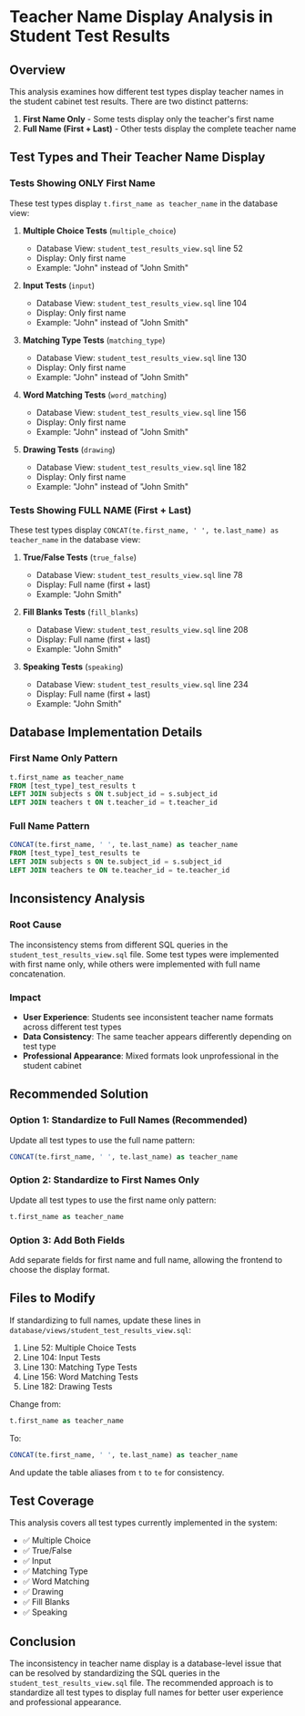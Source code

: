 # Teacher Name Display Analysis in Student Test Results

## Overview
This analysis examines how different test types display teacher names in the student cabinet test results. There are two distinct patterns:

1. **First Name Only** - Some tests display only the teacher's first name
2. **Full Name (First + Last)** - Other tests display the complete teacher name

## Test Types and Their Teacher Name Display

### Tests Showing ONLY First Name
These test types display `t.first_name as teacher_name` in the database view:

1. **Multiple Choice Tests** (`multiple_choice`)
   - Database View: `student_test_results_view.sql` line 52
   - Display: Only first name
   - Example: "John" instead of "John Smith"

2. **Input Tests** (`input`)
   - Database View: `student_test_results_view.sql` line 104
   - Display: Only first name
   - Example: "John" instead of "John Smith"

3. **Matching Type Tests** (`matching_type`)
   - Database View: `student_test_results_view.sql` line 130
   - Display: Only first name
   - Example: "John" instead of "John Smith"

4. **Word Matching Tests** (`word_matching`)
   - Database View: `student_test_results_view.sql` line 156
   - Display: Only first name
   - Example: "John" instead of "John Smith"

5. **Drawing Tests** (`drawing`)
   - Database View: `student_test_results_view.sql` line 182
   - Display: Only first name
   - Example: "John" instead of "John Smith"

### Tests Showing FULL NAME (First + Last)
These test types display `CONCAT(te.first_name, ' ', te.last_name) as teacher_name` in the database view:

1. **True/False Tests** (`true_false`)
   - Database View: `student_test_results_view.sql` line 78
   - Display: Full name (first + last)
   - Example: "John Smith"

2. **Fill Blanks Tests** (`fill_blanks`)
   - Database View: `student_test_results_view.sql` line 208
   - Display: Full name (first + last)
   - Example: "John Smith"

3. **Speaking Tests** (`speaking`)
   - Database View: `student_test_results_view.sql` line 234
   - Display: Full name (first + last)
   - Example: "John Smith"

## Database Implementation Details

### First Name Only Pattern
```sql
t.first_name as teacher_name
FROM [test_type]_test_results t
LEFT JOIN subjects s ON t.subject_id = s.subject_id
LEFT JOIN teachers t ON t.teacher_id = t.teacher_id
```

### Full Name Pattern
```sql
CONCAT(te.first_name, ' ', te.last_name) as teacher_name
FROM [test_type]_test_results te
LEFT JOIN subjects s ON te.subject_id = s.subject_id
LEFT JOIN teachers te ON te.teacher_id = te.teacher_id
```

## Inconsistency Analysis

### Root Cause
The inconsistency stems from different SQL queries in the `student_test_results_view.sql` file. Some test types were implemented with first name only, while others were implemented with full name concatenation.

### Impact
- **User Experience**: Students see inconsistent teacher name formats across different test types
- **Data Consistency**: The same teacher appears differently depending on test type
- **Professional Appearance**: Mixed formats look unprofessional in the student cabinet

## Recommended Solution

### Option 1: Standardize to Full Names (Recommended)
Update all test types to use the full name pattern:
```sql
CONCAT(te.first_name, ' ', te.last_name) as teacher_name
```

### Option 2: Standardize to First Names Only
Update all test types to use the first name only pattern:
```sql
t.first_name as teacher_name
```

### Option 3: Add Both Fields
Add separate fields for first name and full name, allowing the frontend to choose the display format.

## Files to Modify

If standardizing to full names, update these lines in `database/views/student_test_results_view.sql`:

1. Line 52: Multiple Choice Tests
2. Line 104: Input Tests  
3. Line 130: Matching Type Tests
4. Line 156: Word Matching Tests
5. Line 182: Drawing Tests

Change from:
```sql
t.first_name as teacher_name
```

To:
```sql
CONCAT(te.first_name, ' ', te.last_name) as teacher_name
```

And update the table aliases from `t` to `te` for consistency.

## Test Coverage

This analysis covers all test types currently implemented in the system:
- ✅ Multiple Choice
- ✅ True/False  
- ✅ Input
- ✅ Matching Type
- ✅ Word Matching
- ✅ Drawing
- ✅ Fill Blanks
- ✅ Speaking

## Conclusion

The inconsistency in teacher name display is a database-level issue that can be resolved by standardizing the SQL queries in the `student_test_results_view.sql` file. The recommended approach is to standardize all test types to display full names for better user experience and professional appearance.
